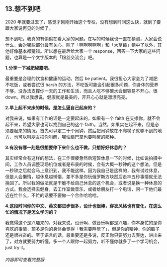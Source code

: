 ## 13.想不到吧
2020 年就要过去了，感觉才刚刚开始这个专栏，没有想到时间这么快，就到了要跟大家说再见的时候了。


想不到吧，我真的有偷偷在看大家的问题。在写的时候我也一直在猜测，大家会说什么，会对哪些部分最有关心，除了「啊啊啊啊啊」和「大草莓」猜中了以外，其他好像基本都猜错。所以想在最后给大家一个 response，回答一下大家的这些问题，也算是一个文字版本的「粉丝交流会」吧。


**1.分享一下减肥秘籍吧。**


最重要是合理的饮食和健康的运动。然后 be patient。我很担心大家会为了减肥不吃饭，或者尝试很 harsh 的方法，不吃饭可能会引起很多问题，你身体的营养不够，没办法支撑你一天的工作和生活，而且人吃不够碳水会很容易不开心，很 down。所以我想说，健康就是最美的，开开心心就是漂漂亮亮。 


**2.早上起不来床的时候，是怎么逼自己起床的？**


对我来说，如果有工作的话是一定要起床的，如果有一个 faith 在支撑你，就不会起不来，希望大家也可以找到自己的这个 faith。当然，如果实在起不来，但是必须要起来的情况，首先可以定二十个闹钟，然后把闹钟放在不爬梯子就够不到的地方，也可以叫朋友把你叫醒，哪怕扇巴掌也要叫醒的那种。


**3.有没有哪一刻是很想要停下来什么也不做，只想好好休息的？**


其实经常会有这样的想法，在工作很疲惫然后短暂休息一下的时候，比如说拍摄中间，工作人员调整现场机位或者是布景的时候，会有大概一秒钟的这个想法，但是一秒钟之后就会马上意识到，我不能这样。因为我自己是这样的，我有试过休息，但是人会懒惰，越休息越懒惰，差不多是你玩俄罗斯方块然后走神五秒事情就无法挽回了。所以我的做法就是干脆不给自己休息的这个机会，或者说是换一种休息的方式。我会选择去健身，去工作室做音乐，或者给朋友打一个电话，问一下他们最近在忙什么，不忙的话要不要做一个合作哈哈哈。


**4.这段时间你的中文、英文都进步很多，设计也很棒，穿衣风格也有变化，在这么忙的情况下是怎么学习的？**


我觉得这个是兴趣来的，对我来说，设计啊、做音乐啊都是兴趣，你本身忙的是你喜欢的事情，顶多是你的身体会觉得「我需要睡觉了」，但是你的精神，你的脑子还是很兴奋的。至于语言的话，最重要还是多说，反正你只要努力去表达，讲出来了，对方就要努力听懂，多一个人跟你一起努力，听不懂你就多了一个学习机会，just try it。


###### 内容即可查看完整版
